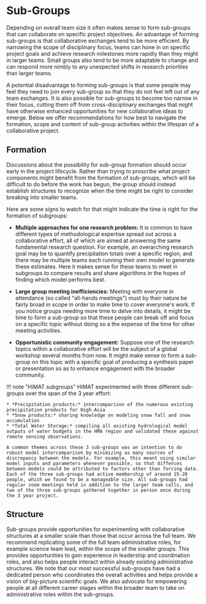 # Sub-Groups

Depending on overall team size it often makes sense to form sub-groups that can collaborate on specific project objectives. An advantage of forming sub-groups is that collaborative exchanges tend to be more efficient. By narrowing the scope of disciplinary focus, teams can hone in on specific project goals and achieve research milestones more rapidly than they might in larger teams. Small groups also tend to be more adaptable to change and can respond more nimbly to any unexpected shifts in research priorities than larger teams. 

A potential disadvantage to forming sub-groups is that some people may feel they need to join every sub-group so that they do not feel left out of any team exchanges. It is also possible for sub-groups to become too narrow in their focus, cutting them off from cross-disciplinary exchanges that might have otherwise enhanced opportunities for new collaborative ideas to emerge. Below we offer recommendations for how best to navigate the formation, scope and content of sub-group activities within the lifespan of a collaborative project.

## Formation

Discussions about the possibility for sub-group formation should occur early in the project lifecycle. Rather than trying to proscribe what project components might benefit from the formation of sub-groups, which will be difficult to do before the work has begun, the group should instead establish structures to recognize when the time might be right to consider breaking into smaller teams. 

Here are some signs to watch for that might indicate the time is right for the formation of subgroups:

* **Multiple approaches for one research problem:** It is common to have different types of methodological expertise spread out across a collaborative effort, all of which are aimed at answering the same fundamental research question. For example, an overarching research goal may be to quantify precipitation totals over a specific region, and there may be multiple teams each running their own model to generate these estimates. Here it makes sense for these teams to meet in subgroups to compare results and share algorithms in the hopes of finding which model performs best.

* **Large group meeting inefficiencies:** Meeting with everyone in attendance (so called "all-hands meetings") must by their nature be fairly broad in scope in order to make time to cover everyone's work. If you notice groups needing more time to delve into details, it might be time to form a sub-group so that these people can break off and focus on a specific topic without doing so a the expense of the time for other meeting activities.

* **Opportunistic community engagement:** Suppose one of the research topics within a collaborative effort will be the subject of a global workshop several months from now. It might make sense to form a sub-group on this topic with a specific goal of producing a synthesis paper or presentation so as to enhance engagement with the broader community. 

!!! note "HiMAT subgroups"
    HiMAT experimented with three different sub-groups over the span of the 3 year effort: 

    * *Precipitation products:* intercomparison of the numerous existing precipitation products for High Asia
    * *Snow products:* sharing knowledge on modeling snow fall and snow accumulation
    * *Total Water Storage:* compiling all existing hydrological model outputs of water budgets in the HMA region and validated these against remote sensing observations.
    
    A common themes across these 3 sub-groups was an intention to do robust model intercomparison by minimizing as many sources of discrepancy between the models. For example, this meant using similar model inputs and parameters whenever possible, so that diffences between models could be attributed to factors other than forcing data. Each of the three sub-groups had active membership of around 15-20 people, which we found to be a manageable size. All sub-groups had regular zoom meetings held in addition to the larger team calls, and two of the three sub-groups gathered together in person once during the 3 year project. 

## Structure

Sub-groups provide opportunities for experimenting with collaborative structures at a smaller scale than those that occur across the full team. We recommend replicating some of the full team administrative roles, for example science team lead, within the scope of the smaller groups. This provides opportunities to gain experience in leadership and coordination roles, and also helps people interact within already existing administrative structures. We note that our most successful sub-groups have had a dedicated person who coordinates the overall activities and helps provide a vision of big-picture scientific goals. We also advocate for empowering people at all different career stages within the broader team to take on administrative roles within the sub-groups. 
